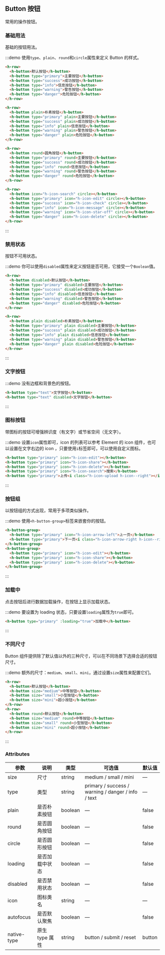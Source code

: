 ## Button 按钮
常用的操作按钮。

### 基础用法

基础的按钮用法。

:::demo 使用`type`、`plain`、`round`和`circle`属性来定义 Button 的样式。

```html
<h-row>
  <h-button>默认按钮</h-button>
  <h-button type="primary">主要按钮</h-button>
  <h-button type="success">成功按钮</h-button>
  <h-button type="info">信息按钮</h-button>
  <h-button type="warning">警告按钮</h-button>
  <h-button type="danger">危险按钮</h-button>
</h-row>

<h-row>
  <h-button plain>朴素按钮</h-button>
  <h-button type="primary" plain>主要按钮</h-button>
  <h-button type="success" plain>成功按钮</h-button>
  <h-button type="info" plain>信息按钮</h-button>
  <h-button type="warning" plain>警告按钮</h-button>
  <h-button type="danger" plain>危险按钮</h-button>
</h-row>

<h-row>
  <h-button round>圆角按钮</h-button>
  <h-button type="primary" round>主要按钮</h-button>
  <h-button type="success" round>成功按钮</h-button>
  <h-button type="info" round>信息按钮</h-button>
  <h-button type="warning" round>警告按钮</h-button>
  <h-button type="danger" round>危险按钮</h-button>
</h-row>

<h-row>
  <h-button icon="h-icon-search" circle></h-button>
  <h-button type="primary" icon="h-icon-edit" circle></h-button>
  <h-button type="success" icon="h-icon-check" circle></h-button>
  <h-button type="info" icon="h-icon-message" circle></h-button>
  <h-button type="warning" icon="h-icon-star-off" circle></h-button>
  <h-button type="danger" icon="h-icon-delete" circle></h-button>
</h-row>
```
:::

### 禁用状态

按钮不可用状态。

:::demo 你可以使用`disabled`属性来定义按钮是否可用，它接受一个`Boolean`值。

```html
<h-row>
  <h-button disabled>默认按钮</h-button>
  <h-button type="primary" disabled>主要按钮</h-button>
  <h-button type="success" disabled>成功按钮</h-button>
  <h-button type="info" disabled>信息按钮</h-button>
  <h-button type="warning" disabled>警告按钮</h-button>
  <h-button type="danger" disabled>危险按钮</h-button>
</h-row>

<h-row>
  <h-button plain disabled>朴素按钮</h-button>
  <h-button type="primary" plain disabled>主要按钮</h-button>
  <h-button type="success" plain disabled>成功按钮</h-button>
  <h-button type="info" plain disabled>信息按钮</h-button>
  <h-button type="warning" plain disabled>警告按钮</h-button>
  <h-button type="danger" plain disabled>危险按钮</h-button>
</h-row>
```
:::

### 文字按钮

:::demo 没有边框和背景色的按钮。

```html
<h-button type="text">文字按钮</h-button>
<h-button type="text" disabled>文字按钮</h-button>
```
:::

### 图标按钮

带图标的按钮可增强辨识度（有文字）或节省空间（无文字）。

:::demo 设置`icon`属性即可，icon 的列表可以参考 Element 的 icon 组件，也可以设置在文字右边的 icon ，只要使用`i`标签即可，可以使用自定义图标。

```html
<h-button type="primary" icon="h-icon-edit"></h-button>
<h-button type="primary" icon="h-icon-share"></h-button>
<h-button type="primary" icon="h-icon-delete"></h-button>
<h-button type="primary" icon="h-icon-search">搜索</h-button>
<h-button type="primary">上传<i class="h-icon-upload h-icon--right"></i></h-button>
```
:::

### 按钮组

以按钮组的方式出现，常用于多项类似操作。

:::demo 使用`<h-button-group>`标签来嵌套你的按钮。

```html
<h-button-group>
  <h-button type="primary" icon="h-icon-arrow-left">上一页</h-button>
  <h-button type="primary">下一页<i class="h-icon-arrow-right h-icon--right"></i></h-button>
</h-button-group>
<h-button-group>
  <h-button type="primary" icon="h-icon-edit"></h-button>
  <h-button type="primary" icon="h-icon-share"></h-button>
  <h-button type="primary" icon="h-icon-delete"></h-button>
</h-button-group>
```
:::

### 加载中

点击按钮后进行数据加载操作，在按钮上显示加载状态。

:::demo 要设置为 loading 状态，只要设置`loading`属性为`true`即可。

```html
<h-button type="primary" :loading="true">加载中</h-button>
```
:::

### 不同尺寸

Button 组件提供除了默认值以外的三种尺寸，可以在不同场景下选择合适的按钮尺寸。

:::demo 额外的尺寸：`medium`、`small`、`mini`，通过设置`size`属性来配置它们。

```html
<h-row>
  <h-button>默认按钮</h-button>
  <h-button size="medium">中等按钮</h-button>
  <h-button size="small">小型按钮</h-button>
  <h-button size="mini">超小按钮</h-button>
</h-row>
<h-row>
  <h-button round>默认按钮</h-button>
  <h-button size="medium" round>中等按钮</h-button>
  <h-button size="small" round>小型按钮</h-button>
  <h-button size="mini" round>超小按钮</h-button>
</h-row>
```
:::

### Attributes
| 参数      | 说明    | 类型      | 可选值       | 默认值   |
|---------- |-------- |---------- |-------------  |-------- |
| size     | 尺寸   | string  |   medium / small / mini            |    —     |
| type     | 类型   | string    |   primary / success / warning / danger / info / text |     —    |
| plain     | 是否朴素按钮   | boolean    | — | false   |
| round     | 是否圆角按钮   | boolean    | — | false   |
| circle     | 是否圆形按钮   | boolean    | — | false   |
| loading     | 是否加载中状态   | boolean    | — | false   |
| disabled  | 是否禁用状态    | boolean   | —   | false   |
| icon  | 图标类名 | string   |  —  |  —  |
| autofocus  | 是否默认聚焦 | boolean   |  —  |  false  |
| native-type | 原生 type 属性 | string | button / submit / reset | button |

